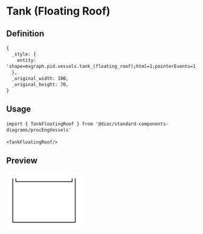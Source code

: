 # Tank (Floating Roof)

## Definition

```
{
  _style: { 
    entity: 'shape=mxgraph.pid.vessels.tank_(floating_roof);html=1;pointerEvents=1;align=center;verticalLabelPosition=bottom;verticalAlign=top;dashed=0;',
  },
  _original_width: 100,
  _original_height: 70,
}
```

## Usage

```
import { TankFloatingRoof } from '@diac/standard-components-diagrams/procEngVessels'

<TankFloatingRoof/>
```

## Preview

<img src="./tank-floating-roof.png" width="200"/>
